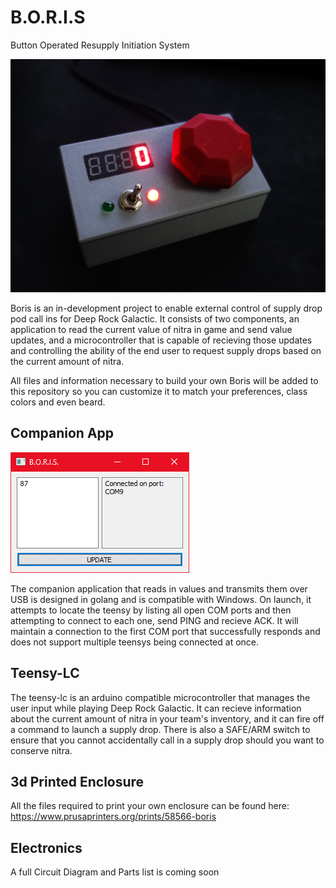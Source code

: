# B.O.R.I.S
Button Operated Resupply Initiation System

![Alt text](images/boris-box.jpg?raw=true "Boris")


Boris is an in-development project to enable external control of supply drop pod call ins for Deep Rock Galactic. It consists of two components, an application to read the current value of nitra in game and send value updates, and a microcontroller that is capable of recieving those updates and controlling the ability of the end user to request supply drops based on the current amount of nitra. 

All files and information necessary to build your own Boris will be added to this repository so you can customize it to match your preferences, class colors and even beard. 

## Companion App

![Alt text](images/GUI-Beta.png?raw=true "Companion App")


The companion application that reads in values and transmits them over USB is designed in golang and is compatible with Windows. On launch, it attempts to locate the teensy by listing all open COM ports and then attempting to connect to each one, send PING and recieve ACK. It will maintain a connection to the first COM port that successfully responds and does not support multiple teensys being connected at once. 

## Teensy-LC
The teensy-lc is an arduino compatible microcontroller that manages the user input while playing Deep Rock Galactic. It can recieve information about the current amount of nitra in your team's inventory, and it can fire off a command to launch a supply drop. There is also a SAFE/ARM switch to ensure that you cannot accidentally call in a supply drop should you want to conserve nitra. 

## 3d Printed Enclosure
All the files required to print your own enclosure can be found here: https://www.prusaprinters.org/prints/58566-boris

## Electronics 
A full Circuit Diagram and Parts list is coming soon

